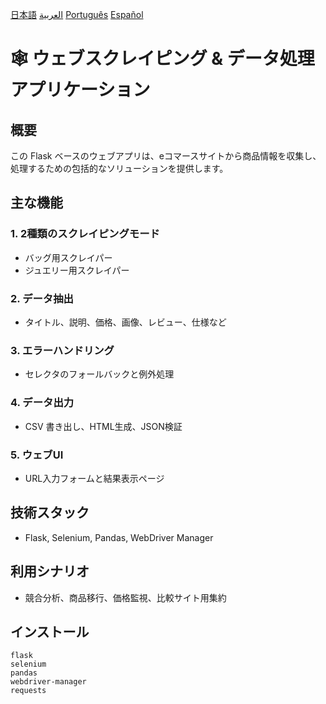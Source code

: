 [日本語](README-jp.md)
[العربية](README-ar.md)
[Português](README-pt.md)
[Español](README-es.md)
# 🕸️ ウェブスクレイピング & データ処理アプリケーション

## 概要
この Flask ベースのウェブアプリは、eコマースサイトから商品情報を収集し、処理するための包括的なソリューションを提供します。

## 主な機能

### 1. 2種類のスクレイピングモード
- バッグ用スクレイパー
- ジュエリー用スクレイパー

### 2. データ抽出
- タイトル、説明、価格、画像、レビュー、仕様など

### 3. エラーハンドリング
- セレクタのフォールバックと例外処理

### 4. データ出力
- CSV 書き出し、HTML生成、JSON検証

### 5. ウェブUI
- URL入力フォームと結果表示ページ

## 技術スタック
- Flask, Selenium, Pandas, WebDriver Manager

## 利用シナリオ
- 競合分析、商品移行、価格監視、比較サイト用集約

## インストール
```
flask
selenium
pandas
webdriver-manager
requests
```
